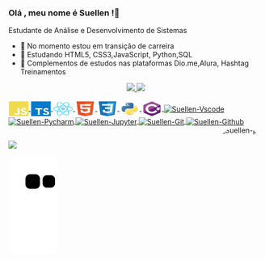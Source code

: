 ### Olá , meu nome é Suellen !👋



Estudante de Análise e Desenvolvimento de Sistemas

- 🔭 No momento estou em transição de carreira
- 🌱 Estudando HTML5, CSS3,JavaScript, Python,SQL 
- 🤔 Complementos de estudos nas plataformas Dio.me,Alura, Hashtag Treinamentos

<div align="center">
  <a href="https://github.com/SuellenDiass">
  <img height="180em" src="https://github-readme-stats.vercel.app/api?username=SuellenDiass&show_icons=true&theme=dracula&include_all_commits=true&count_private=true"/>
  <img height="180em" src="https://github-readme-stats.vercel.app/api/top-langs/?username=SuellenDiass&layout=compact&langs_count=7&theme=dracula"/>
</div>

<div style="display: inline_block"><br>
  <img align="center" alt="Suellen-Js" height="30" width="40" src="https://raw.githubusercontent.com/devicons/devicon/master/icons/javascript/javascript-plain.svg">
  <img align="center" alt="Suellen-Ts" height="30" width="40" src="https://raw.githubusercontent.com/devicons/devicon/master/icons/typescript/typescript-plain.svg">
  <img align="center" alt="Suellen-React" height="30" width="40" src="https://raw.githubusercontent.com/devicons/devicon/master/icons/react/react-original.svg">
  <img align="center" alt="Suellen-HTML" height="30" width="40" src="https://raw.githubusercontent.com/devicons/devicon/master/icons/html5/html5-original.svg">
  <img align="center" alt="Suellen-CSS" height="30" width="40" src="https://raw.githubusercontent.com/devicons/devicon/master/icons/css3/css3-original.svg">
  <img align="center" alt="Suellen-Python" height="30" width="40" src="https://raw.githubusercontent.com/devicons/devicon/master/icons/python/python-original.svg">
  <img align="center" alt="Suellen-Csharp" height="30" width="40" src="https://raw.githubusercontent.com/devicons/devicon/master/icons/csharp/csharp-original.svg">
  <img align="center" alt="Suellen-Vscode" height="30" width="40" src="https://cdn.jsdelivr.net/gh/devicons/devicon/icons/vscode/vscode-original-wordmark.svg"/>  
  <img align="center" alt="Suellen-Pycharm" height="30" width="40" src="https://cdn.jsdelivr.net/gh/devicons/devicon/icons/pycharm/pycharm-plain-wordmark.svg"/>
  <img align="center" alt="Suellen-Jupyter" height="30" width="40" src="https://cdn.jsdelivr.net/gh/devicons/devicon/icons/jupyter/jupyter-plain-wordmark.svg"/>
  <img align="center" alt="Suellen-Git" height="30" width="40" src="https://cdn.jsdelivr.net/gh/devicons/devicon/icons/git/git-original-wordmark.svg"/>
  <img align="center" alt="Suellen-Github" height="30" width="40" src="https://cdn.jsdelivr.net/gh/devicons/devicon/icons/github/github-original-wordmark.svg"/>
  <img align="right" alt="Suellen-pic" height="150" style="border-radius:50px;" src="https://octodex.github.com/images/femalecodertocat.png?width=676&height=676">
</div>
  
  ##
 
<div> 
  
  <a href="https://www.linkedin.com/in/suellen-dias-711572a1" target="_blank"><img src="https://img.shields.io/badge/-LinkedIn-%230077B5?style=for-the-badge&logo=linkedin&logoColor=white" target="_blank"></a> 
 
  ![Snake animation](https://github.com/SuellenDiass/SuellenDiass/blob/output/github-contribution-grid-snake.svg)
  
</div>

